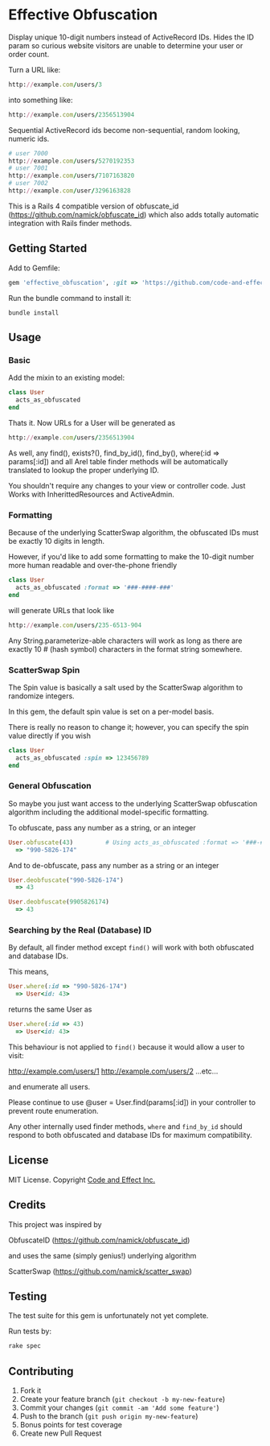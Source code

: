 # Effective Obfuscation

Display unique 10-digit numbers instead of ActiveRecord IDs.  Hides the ID param so curious website visitors are unable to determine your user or order count.

Turn a URL like:

```ruby
http://example.com/users/3
```

into something like:

```ruby
http://example.com/users/2356513904
```

Sequential ActiveRecord ids become non-sequential, random looking, numeric ids.

```ruby
# user 7000
http://example.com/users/5270192353
# user 7001
http://example.com/users/7107163820
# user 7002
http://example.com/user/3296163828
```

This is a Rails 4 compatible version of obfuscate_id (https://github.com/namick/obfuscate_id) which also adds totally automatic integration with Rails finder methods.


## Getting Started

Add to Gemfile:

```ruby
gem 'effective_obfuscation', :git => 'https://github.com/code-and-effect/effective_obfuscation.git'
```

Run the bundle command to install it:

```console
bundle install
```

## Usage

### Basic

Add the mixin to an existing model:

```ruby
class User
  acts_as_obfuscated
end
```

Thats it.  Now URLs for a User will be generated as

```ruby
http://example.com/users/2356513904
```

As well, any find(), exists?(), find_by_id(), find_by(), where(:id => params[:id]) and all Arel table finder methods will be automatically translated to lookup the proper underlying ID.

You shouldn't require any changes to your view or controller code. Just Works with InherittedResources and ActiveAdmin.

### Formatting

Because of the underlying ScatterSwap algorithm, the obfuscated IDs must be exactly 10 digits in length.

However, if you'd like to add some formatting to make the 10-digit number more human readable and over-the-phone friendly

```ruby
class User
  acts_as_obfuscated :format => '###-####-###'
end
```

will generate URLs that look like

```ruby
http://example.com/users/235-6513-904
```

Any String.parameterize-able characters will work as long as there are exactly 10 # (hash symbol) characters in the format string somewhere.


### ScatterSwap Spin

The Spin value is basically a salt used by the ScatterSwap algorithm to randomize integers.

In this gem, the default spin value is set on a per-model basis.

There is really no reason to change it; however, you can specify the spin value directly if you wish

```ruby
class User
  acts_as_obfuscated :spin => 123456789
end
```

### General Obfuscation

So maybe you just want access to the underlying ScatterSwap obfuscation algorithm including the additional model-specific formatting.

To obfuscate, pass any number as a string, or an integer

```ruby
User.obfuscate(43)         # Using acts_as_obfuscated :format => '###-####-###'
  => "990-5826-174"
```

And to de-obfuscate, pass any number as a string or an integer

```ruby
User.deobfuscate("990-5826-174")
  => 43

User.deobfuscate(9905826174)
  => 43
```

### Searching by the Real (Database) ID

By default, all finder method except `find()` will work with both obfuscated and database IDs.

This means,

```ruby
User.where(:id => "990-5826-174")
  => User<id: 43>
```

returns the same User as

```ruby
User.where(:id => 43)
  => User<id: 43>
```

This behaviour is not applied to `find()` because it would allow a user to visit:

http://example.com/users/1
http://example.com/users/2
...etc...

and enumerate all users.

Please continue to use @user = User.find(params[:id]) in your controller to prevent route enumeration.

Any other internally used finder methods, `where` and `find_by_id` should respond to both obfuscated and database IDs for maximum compatibility.

## License

MIT License.  Copyright [Code and Effect Inc.](http://www.codeandeffect.com/)

## Credits

This project was inspired by

ObfuscateID (https://github.com/namick/obfuscate_id)

and uses the same (simply genius!) underlying algorithm

ScatterSwap (https://github.com/namick/scatter_swap)


## Testing

The test suite for this gem is unfortunately not yet complete.

Run tests by:

```ruby
rake spec
```


## Contributing

1. Fork it
2. Create your feature branch (`git checkout -b my-new-feature`)
3. Commit your changes (`git commit -am 'Add some feature'`)
4. Push to the branch (`git push origin my-new-feature`)
5. Bonus points for test coverage
6. Create new Pull Request

